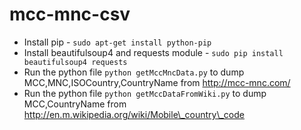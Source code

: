 mcc-mnc-csv
===========
* Install pip - `sudo apt-get install python-pip`
* Install beautifulsoup4 and requests module - `sudo pip install beautifulsoup4 requests`
* Run the python file `python getMccMncData.py` to dump MCC,MNC,ISOCountry,CountryName from http://mcc-mnc.com/
* Run the python file `python getMccDataFromWiki.py` to dump MCC,CountryName from http://en.m.wikipedia.org/wiki/Mobile\_country\_code
